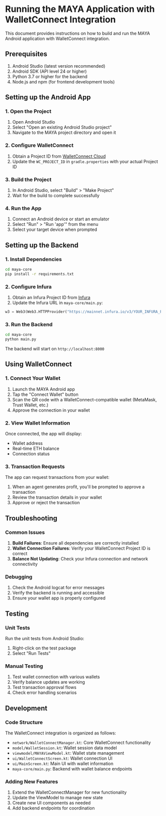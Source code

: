 # Running the MAYA Application with WalletConnect Integration

This document provides instructions on how to build and run the MAYA Android application with WalletConnect integration.

## Prerequisites

1. Android Studio (latest version recommended)
2. Android SDK (API level 24 or higher)
3. Python 3.7 or higher for the backend
4. Node.js and npm (for frontend development tools)

## Setting up the Android App

### 1. Open the Project

1. Open Android Studio
2. Select "Open an existing Android Studio project"
3. Navigate to the MAYA project directory and open it

### 2. Configure WalletConnect

1. Obtain a Project ID from [WalletConnect Cloud](https://cloud.walletconnect.com/)
2. Update the `WC_PROJECT_ID` in `gradle.properties` with your actual Project ID

### 3. Build the Project

1. In Android Studio, select "Build" > "Make Project"
2. Wait for the build to complete successfully

### 4. Run the App

1. Connect an Android device or start an emulator
2. Select "Run" > "Run 'app'" from the menu
3. Select your target device when prompted

## Setting up the Backend

### 1. Install Dependencies

```bash
cd maya-core
pip install -r requirements.txt
```

### 2. Configure Infura

1. Obtain an Infura Project ID from [Infura](https://infura.io/)
2. Update the Infura URL in `maya-core/main.py`:

```python
w3 = Web3(Web3.HTTPProvider("https://mainnet.infura.io/v3/YOUR_INFURA_PROJECT_ID"))
```

### 3. Run the Backend

```bash
cd maya-core
python main.py
```

The backend will start on `http://localhost:8000`

## Using WalletConnect

### 1. Connect Your Wallet

1. Launch the MAYA Android app
2. Tap the "Connect Wallet" button
3. Scan the QR code with a WalletConnect-compatible wallet (MetaMask, Trust Wallet, etc.)
4. Approve the connection in your wallet

### 2. View Wallet Information

Once connected, the app will display:
- Wallet address
- Real-time ETH balance
- Connection status

### 3. Transaction Requests

The app can request transactions from your wallet:
1. When an agent generates profit, you'll be prompted to approve a transaction
2. Review the transaction details in your wallet
3. Approve or reject the transaction

## Troubleshooting

### Common Issues

1. **Build Failures**: Ensure all dependencies are correctly installed
2. **Wallet Connection Failures**: Verify your WalletConnect Project ID is correct
3. **Balance Not Updating**: Check your Infura connection and network connectivity

### Debugging

1. Check the Android logcat for error messages
2. Verify the backend is running and accessible
3. Ensure your wallet app is properly configured

## Testing

### Unit Tests

Run the unit tests from Android Studio:
1. Right-click on the test package
2. Select "Run Tests"

### Manual Testing

1. Test wallet connection with various wallets
2. Verify balance updates are working
3. Test transaction approval flows
4. Check error handling scenarios

## Development

### Code Structure

The WalletConnect integration is organized as follows:

- `network/WalletConnectManager.kt`: Core WalletConnect functionality
- `model/WalletSession.kt`: Wallet session data model
- `viewmodel/MAYAViewModel.kt`: Wallet state management
- `ui/WalletConnectScreen.kt`: Wallet connection UI
- `ui/MainScreen.kt`: Main UI with wallet information
- `maya-core/main.py`: Backend with wallet balance endpoints

### Adding New Features

1. Extend the WalletConnectManager for new functionality
2. Update the ViewModel to manage new state
3. Create new UI components as needed
4. Add backend endpoints for coordination